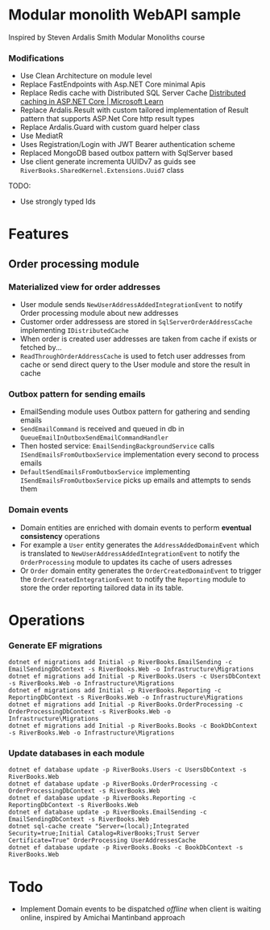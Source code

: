 
# Modular monolith WebAPI sample

Inspired by 
Steven Ardalis Smith 
Modular Monoliths course

### Modifications

- Use Clean Architecture on module level
- Replace FastEndpoints with Asp.NET Core minimal Apis
- Replace Redis cache with Distributed SQL Server Cache [Distributed caching in ASP.NET Core | Microsoft Learn](https://learn.microsoft.com/en-us/aspnet/core/performance/caching/distributed?view=aspnetcore-8.0)
- Replace Ardalis.Result with custom tailored implementation of Result pattern that supports ASP.Net Core http result types
- Replace Ardalis.Guard with custom guard helper class
- Use MediatR
- Uses Registration/Login with JWT Bearer authentication scheme
- Replaced MongoDB based outbox pattern with SqlServer based
- Use client generate incrementa UUIDv7 as guids see `RiverBooks.SharedKernel.Extensions.Uuid7` class

TODO:
- Use strongly typed Ids

# Features

## Order processing module

### Materialized view for order addresses

- User module sends `NewUserAddressAddedIntegrationEvent` to notify Order processing module about new addresses
- Customer order addressess are stored in `SqlServerOrderAddressCache` implementing `IDistributedCache`
- When order is created user addresses are taken from cache if exists or fetched by...
- `ReadThroughOrderAddressCache` is used to fetch user addresses from cache or send direct query to the User module and store the result in cache

### Outbox pattern for sending emails

- EmailSending module uses Outbox pattern for gathering and sending emails
- `SendEmailCommand` is received and queued in db in `QueueEmailInOutboxSendEmailCommandHandler`
- Then hosted service: `EmailSendingBackgroundService` calls `ISendEmailsFromOutboxService` implementation every second to process emails
- `DefaultSendEmailsFromOutboxService` implementing `ISendEmailsFromOutboxService` picks up emails and attempts to sends them

### Domain events

- Domain entities are enriched with domain events to perform **eventual consistency** operations
- For example a ``User`` entity generates the ``AddressAddedDomainEvent`` which is translated to ``NewUserAddressAddedIntegrationEvent`` to notify the ``OrderProcessing`` module to updates its cache of users adresses
- Or ``Order`` domain entity generates the ``OrderCreatedDomainEvent`` to trigger the ``OrderCreatedIntegrationEvent`` to notify the ``Reporting`` module to store the order reporting tailored data in its table.


# Operations

### Generate EF migrations

```
dotnet ef migrations add Initial -p RiverBooks.EmailSending -c EmailSendingDbContext -s RiverBooks.Web -o Infrastructure\Migrations
dotnet ef migrations add Initial -p RiverBooks.Users -c UsersDbContext -s RiverBooks.Web -o Infrastructure\Migrations
dotnet ef migrations add Initial -p RiverBooks.Reporting -c ReportingDbContext -s RiverBooks.Web -o Infrastructure\Migrations
dotnet ef migrations add Initial -p RiverBooks.OrderProcessing -c OrderProcessingDbContext -s RiverBooks.Web -o Infrastructure\Migrations
dotnet ef migrations add Initial -p RiverBooks.Books -c BookDbContext -s RiverBooks.Web -o Infrastructure\Migrations
```

### Update databases in each module
```
dotnet ef database update -p RiverBooks.Users -c UsersDbContext -s RiverBooks.Web
dotnet ef database update -p RiverBooks.OrderProcessing -c OrderProcessingDbContext -s RiverBooks.Web
dotnet ef database update -p RiverBooks.Reporting -c ReportingDbContext -s RiverBooks.Web
dotnet ef database update -p RiverBooks.EmailSending -c EmailSendingDbContext -s RiverBooks.Web
dotnet sql-cache create "Server=(local);Integrated Security=true;Initial Catalog=RiverBooks;Trust Server Certificate=True" OrderProcessing UserAddressesCache
dotnet ef database update -p RiverBooks.Books -c BookDbContext -s RiverBooks.Web
```


# Todo

- Implement Domain events to be dispatched *offline* when client is waiting online, inspired by Amichai Mantinband approach






